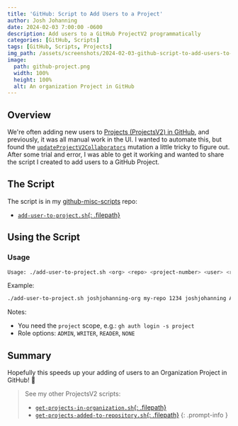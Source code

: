 ```yaml
---
title: 'GitHub: Script to Add Users to a Project'
author: Josh Johanning
date: 2024-02-03 7:00:00 -0600
description: Add users to a GitHub ProjectV2 programmatically
categories: [GitHub, Scripts]
tags: [GitHub, Scripts, Projects]
img_path: /assets/screenshots/2024-02-03-github-script-to-add-users-to-project
image:
  path: github-project.png
  width: 100%
  height: 100%
  alt: An organization Project in GitHub
---
```


## Overview

We're often adding new users to [Projects (ProjectsV2) in GitHub](https://docs.github.com/en/issues/planning-and-tracking-with-projects/learning-about-projects/about-projects), and previously, it was all manual work in the UI. I wanted to automate this, but found the [`updateProjectV2Collaborators`](https://docs.github.com/en/graphql/reference/mutations#updateprojectv2collaborators) mutation a little tricky to figure out. After some trial and error, I was able to get it working and wanted to share the script I created to add users to a GitHub Project.

## The Script

The script is in my [github-misc-scripts](https://github.com/joshjohanning/github-misc-scripts) repo:

- [`add-user-to-project.sh`{: .filepath}](https://github.com/joshjohanning/github-misc-scripts/blob/main/gh-cli/add-user-to-project.sh)

## Using the Script

### Usage

```bash
Usage: ./add-user-to-project.sh <org> <repo> <project-number> <user> <role>
```

Example:

```bash
./add-user-to-project.sh joshjohanning-org my-repo 1234 joshjohanning ADMIN
```

Notes:

- You need the `project` scope, e.g.: `gh auth login -s project`
- Role options: `ADMIN`, `WRITER`, `READER`, `NONE`

## Summary

Hopefully this speeds up your adding of users to an Organization Project in GitHub! 🚀

> See my other ProjectsV2 scripts:
>
> - [`get-projects-in-organization.sh`{: .filepath}](https://github.com/joshjohanning/github-misc-scripts/blob/main/gh-cli/get-projects-in-organization.sh)
> - [`get-projects-added-to-repository.sh`{: .filepath}](https://github.com/joshjohanning/github-misc-scripts/blob/main/gh-cli/get-projects-added-to-repository.sh)
{: .prompt-info }

